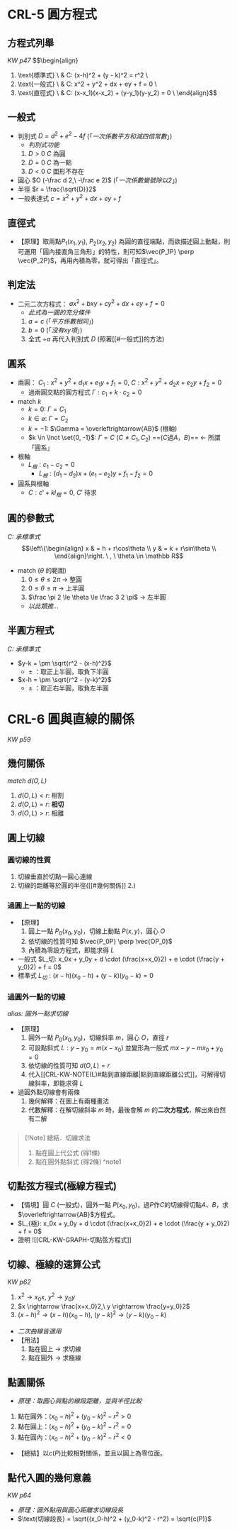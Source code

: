 # CRL-5 圓方程式
## 方程式列舉
*KW p47*
$$\begin{align}
  1. \text{標準式} \ & C: (x-h)^2 + (y - k)^2 = r^2 \\
  2. \text{一般式} \ & C: x^2 + y^2 + dx + ey + f = 0 \\
  3. \text{直徑式} \ & C: (x-x_1)(x-x_2) + (y-y_1)(y-y_2) = 0 \\
\end{align}$$
## 一般式
- 判別式 $D = d^2+e^2-4f$ (「*一次係數平方和減四倍常數*」)
	- *判別式功能*
	1. $D \gt 0$ $C$ 為圓
	2. $D = 0$ $C$ 為一點
	3. $D \lt 0$ $C$ 圖形不存在
- 圓心 $O (-\frac d 2,\ -\frac e 2)$ (「*一次係數變號除以2*」)
- 半徑 $r = \frac{\sqrt{D}}2$
- 一般表達式 $c = x^2 + y^2 + dx + ey + f$
## 直徑式
- 【原理】取兩點$P_1(x_1, y_1),\ P_2(x_2, y_2)$ 為圓的直徑端點，而欲描述圓上動點，則可運用「圓內接直角三角形」的特性，則可知$\vec{P_1P} \perp \vec{P_2P}$，再用內積為零，就可得出「直徑式」。
## 判定法
- 二元二次方程式： $ax^2+bxy+cy^2+dx+ey+f = 0$
	- *此式為一圓的充分條件*
	1. $a = c$ (「*平方係數相同*」)
	2. $b = 0$ (「*沒有$xy$項*」)
	3. 全式 $\div{a}$ 再代入判別式 $D$ (照著[[#一般式]]的方法)
## 圓系
- 兩圓： $C_1: x^2 + y^2 + d_1x + e_1y + f_1 = 0,\ C: x^2 + y^2 + d_2x + e_2y + f_2 = 0$
	- 過兩圓交點的圓方程式 $\Gamma: c_1 + k \cdot c_2 = 0$
- match $k$
	- $k = 0$: $\Gamma = C_1$
	- $k \in \varnothing$: $\Gamma = C_2$
	- $k = -1$: $\Gamma = \overleftrightarrow{AB}$ (根軸)
	- $k \in \lnot \set{0, -1}$: $\Gamma = C\ (C\not = C_1, C_2)$ ==($C$過$A$，$B$)== <- 所謂「圓系」
- 根軸
	- $L_根: c_1 - c_2 = 0$
		- $L_根: (d_1-d_2)x + (e_1-e_2)y + f_1-f_2 = 0$
- 圓系與根軸
	- $C: c' + kl_根 = 0$, $C'$ 待求
## 圓的參數式
*$C$: 承標準式* 
$$\left\{\begin{align}
  x & = h + r\cos\theta \\
  y & = k + r\sin\theta \\
\end{align}\right. \ , \ \theta \in \mathbb R$$
- match ($\theta$ 的範圍)
	1. $0 \le \theta \le 2\pi$ -> 整圓
	2. $0 \le \theta \le \pi$ -> 上半圓
	3. $\frac \pi 2 \le \theta \le \frac 3 2 \pi$ -> 左半圓
	- *以此類推...*
## 半圓方程式
*$C$: 承標準式*
- $y-k = \pm \sqrt{r^2 - (x-h)^2}$
	- $\pm$ ：取正上半圓，取負下半圓
- $x-h = \pm \sqrt{r^2 - (y-k)^2}$
	- $\pm$ ：取正右半圓，取負左半圓

# CRL-6 圓與直線的關係
*KW p59*
## 幾何關係
*match $d(O,L)$*
1. $d(O,L) \lt r$: 相割
2. $d(O,L) = r$: **相切**
3. $d(O,L) \gt r$: 相離
## 圓上切線
### 圓切線的性質
1. 切線垂直於切點—圓心連線
2. 切線的距離等於圓的半徑([[#幾何關係]] 2.)
### 過圓上一點的切線
- 【原理】
	1. 圓上一點 $P_0(x_0,y_0)$，切線上動點 $P(x,y)$，圓心 $O$
	2. 依切線的性質可知 $\vec{P_0P} \perp \vec{OP_0}$
	3. 內積為零設方程式，即能求得 $L$
- 一般式 $L_切: x_0x + y_0y + d \cdot (\frac{x+x_0}2) + e \cdot (\frac{y + y_0}2) + f = 0$
- 標準式 $L_切: (x-h)(x_0-h)+ (y-k)(y_0-k) = 0$
### 過圓外一點的切線
*alias: 圓外一點求切線*
- 【原理】
	1. 圓外一點 $P_0(x_0,y_0)$，切線斜率 $m$，圓心 $O$，直徑 $r$
	2. 可設點斜式 $L: y-y_0 = m(x-x_0)$ 並變形為一般式 $mx-y-mx_0+y_0 = 0$
	3. 依切線的性質可知 $d(O, L) = r$
	4. 代入[[CRL-KW-NOTE(L)#點到直線距離|點到直線距離公式]]，可解得切線斜率，即能求得 $L$
- 過圓外點切線會有兩條
	1. 幾何解釋：在圖上有兩種畫法
	2. 代數解釋：在解切線斜率 $m$ 時，最後會解 $m$ 的**二次方程式**，解出來自然有二解
###
> [!Note] 總結．切線求法
> 1. 點在圓上代公式 (得1條)
> 2. 點在圓外點斜式 (得2條)
^note1
## 切點弦方程式(極線方程式)
- 【情境】圓 $C$ (一般式)，圓外一點 $P(x_0, y_0)$，過$P$作$C$的切線得切點$A$、$B$，求$\overleftrightarrow{AB}$方程式。
- $L_{極}: x_0x + y_0y + d \cdot (\frac{x+x_0}2) + e \cdot (\frac{y + y_0}2) + f = 0$
- 證明 ![[CRL-KW-GRAPH-切點弦方程式]]
## 切線、極線的速算公式
*KW p62*
1. $x^2 \rightarrow x_0x,\ y^2 \rightarrow y_0y$
2. $x \rightarrow \frac{x+x_0}2,\ y \rightarrow \frac{y+y_0}2$
3. $(x-h)^2 \rightarrow (x-h)(x_0-h),\ (y-k)^2 \rightarrow (y-k)(y_0-k)$
- *二次曲線皆適用*
- 【用法】
	1. 點在圓上 -> 求切線
	2. 點在圓外 -> 求極線
## 點圓關係
- *原理：取圓心與點的線段距離，並與半徑比較*
1. 點在圓外：$(x_0-h)^2 + (y_0-k)^2 -r^2 \gt 0$
2. 點在圓上：$(x_0-h)^2 + (y_0-k)^2 -r^2 = 0$
3. 點在圓內：$(x_0-h)^2 + (y_0-k)^2 -r^2 \lt 0$
- 【總結】以$c(P)$比較相對關係，並且以圓上為零位面。
## 點代入圓的幾何意義
*KW p64*
- *原理：圓外點用與圓心距離求切線段長*
- $\text{切線段長} = \sqrt{(x_0-h)^2 + (y_0-k)^2 - r^2} = \sqrt{c(P)}$
